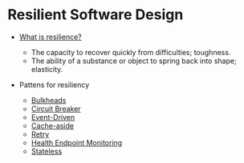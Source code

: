 # Resilient Software Design

* [What is resilience?](https://en.oxforddictionaries.com/definition/resilience)
  * The capacity to recover quickly from difficulties; toughness.
  * The ability of a substance or object to spring back into shape; elasticity.
  
  
* Pattens for resiliency
  * [Bulkheads](https://skife.org/architecture/fault-tolerance/2009/12/31/bulkheads.html)
  * [Circuit Breaker](https://martinfowler.com/bliki/CircuitBreaker.html)
  * [Event-Driven](https://martinfowler.com/articles/201701-event-driven.html)
  * [Cache-aside](https://docs.microsoft.com/en-us/azure/architecture/patterns/cache-aside)
  * [Retry](https://dzone.com/articles/understanding-retry-pattern-with-exponential-back)
  * [Health Endpoint Monitoring](https://docs.microsoft.com/en-us/azure/architecture/patterns/health-endpoint-monitoring)
  * [Stateless](https://nordicapis.com/defining-stateful-vs-stateless-web-services/)